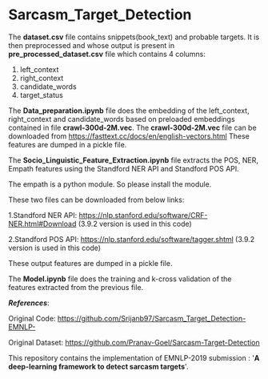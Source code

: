 # Sarcasm_Target_Detection
The **dataset.csv** file contains snippets(book_text) and probable targets.
It is then preprocessed and whose output is present in **pre_processed_dataset.csv** file which contains 4 columns:
1. left_context
2. right_context
3. candidate_words
4. target_status

The **Data_preparation.ipynb** file does the embedding of the left_context, right_context and candidate_words based on preloaded embeddings contained in file **crawl-300d-2M.vec**.
The **crawl-300d-2M.vec** file can be downloaded from https://fasttext.cc/docs/en/english-vectors.html
These features are dumped in a pickle file.

The **Socio_Linguistic_Feature_Extraction.ipynb** file  extracts the POS, NER, Empath features using the Standford NER API and Standford POS API. 

The empath is a python module. So please install the module.

These two files can be downloaded from below links:

1.Standford NER API: https://nlp.stanford.edu/software/CRF-NER.html#Download (3.9.2 version is used in this code)

2.Standford POS API: https://nlp.stanford.edu/software/tagger.shtml (3.9.2 version is used in this code)

These output features are dumped in a pickle file.

The **Model.ipynb** file does the training and k-cross validation of the features extracted from the previous file.

***References***:

Original Code: https://github.com/Srijanb97/Sarcasm_Target_Detection-EMNLP-

Original Dataset: https://github.com/Pranav-Goel/Sarcasm-Target-Detection

This repository contains the implementation of EMNLP-2019 submission : '**A deep-learning framework to detect sarcasm targets**'.
